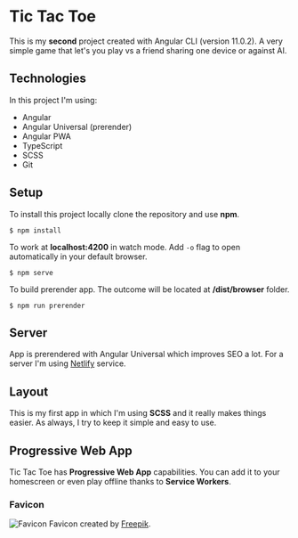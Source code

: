 # Tic Tac Toe

This is my **second** project created with Angular CLI (version 11.0.2). A very simple game that let's you play vs a friend sharing one device or against AI.

## Technologies

In this project I'm using:
- Angular
- Angular Universal (prerender)
- Angular PWA
- TypeScript
- SCSS
- Git

## Setup

To install this project locally clone the repository and use **npm**.

`$ npm install`

To work at **localhost:4200** in watch mode. Add `-o` flag to open automatically in your default browser.

`$ npm serve` 

To build prerender app. The outcome will be located at **/dist/browser** folder.

`$ npm run prerender`

## Server

App is prerendered with Angular Universal which improves SEO a lot. For a server I'm using [Netlify](https://www.netlify.com/) service.

## Layout

This is my first app in which I'm using **SCSS** and it really makes things easier. As always, I try to keep it simple and easy to use.

## Progressive Web App

Tic Tac Toe has **Progressive Web App** capabilities. You can add it to your homescreen or even play offline thanks to **Service Workers**.

### Favicon

![Favicon](https://github.com/rawdanowiczdev/tic-tac-toe/blob/main/src/assets/favicon.png) Favicon created by [Freepik](https://www.freepik.com/).
